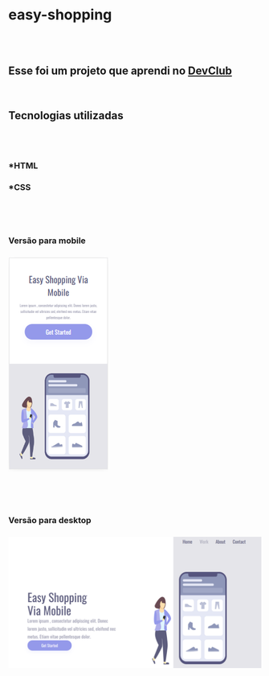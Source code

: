 <h1>easy-shopping</h1>
<br>
<br>
<h2> Esse foi um projeto que aprendi no <a href="https://rodolfomori.com.br/devclub">DevClub</a></h2>
<br>
<h2>Tecnologias utilizadas<h2>
  <br>
  <h3>*HTML<h3>
  <h3>*CSS<h3>
  <br>
  <br>
<h3>Versão para mobile<h3>
<img src="https://github.com/Mizael86/easy-shopping/blob/master/assets/easy%20mobile.png?raw=true" />     
 <br>
 <br> 
 <br>
 <br>  
<h3>Versão para desktop<h3>
<img src="https://github.com/Mizael86/easy-shopping/blob/master/assets/easy%20desktop.png?raw=true" />
 
